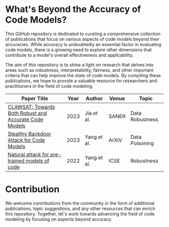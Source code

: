 # What's Beyond the Accuracy of Code Models?

This GitHub repository is dedicated to curating a comprehensive collection of publications that focus on various aspects of code models beyond their accuracies. While accuracy is undoubtedly an essential factor in evaluating code models, there is a growing need to explore other dimensions that contribute to a model's overall effectiveness and applicability.

The aim of this repository is to shine a light on research that delves into areas such as robustness, interpretability, fairness, and other important criteria that can help improve the state of code models. By compiling these publications, we hope to provide a valuable resource for researchers and practitioners in the field of code modeling.


| Paper Title                                                    | Year | Author      | Venue | Topic         |
|----------------------------------------------------------------|------|-------------|-------|---------------|
| [CLAWSAT: Towards Both Robust and Accurate Code Models](https://arxiv.org/abs/2211.11711) | 2023 | Jia et al. | SANER | Data Robustness |
| [Stealthy Backdoor Attack for Code Models](https://arxiv.org/abs/2301.02496) | 2023 | Yang et al. | ArXiV | Data Poisoning |
| [Natural attack for pre-trained models of code](https://dl.acm.org/doi/abs/10.1145/3510003.3510146) | 2022 | Yang et al. | ICSE | Robustness     |



# Contribution
We welcome contributions from the community in the form of additional publications, topic suggestions, and any other resources that can enrich this repository. Together, let's work towards advancing the field of code modeling by focusing on aspects beyond accuracy.

